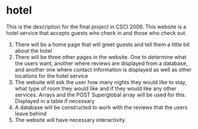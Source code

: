 # hotel
This is the description for the final project in CSCI 2006. This website is a hotel service that accepts guests who check in and those who check out.

1. There will be a home page that will greet guests and tell them a little bit about the hotel
2. There will be three other pages in the website. One to determine what the users want, another where reviews are displayed from a database, and another one where contact information is displayed as well as other locations for the hotel service
3. The website will ask the user how many nights they would like to stay, what type of room they would like and if they would like any other services. Arrays and the POST Superglobal array will be used for this. Displayed in a table if necessary
4. A database will be constructed to work with the reviews that the users leave behind
5. The website will have necessary interactivity
